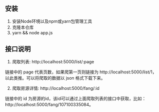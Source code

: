 ## 安装

1. 安装Node环境以及npm或yarn包管理工具
2. 克隆本仓库
3. yarn && node app.js

## 接口说明

1. 爬取列表: http://localhost:5000/list/:page

链接中的 page 代表页数，如果爬第一页则链接为 http://localhost:5000/list/1，以此类推。可以将爬取的数据以 json 格式下载下来。

2. 爬取房源详情:  http://localhost:5000/fang/:id

链接中的 id 为房源的id，该id可以通过上面爬取列表的接口中获取，比如：http://localhost:5000/fang/107100335084。